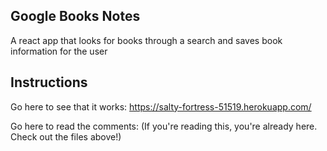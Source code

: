 ## Google Books Notes
A react app that looks for books through a search and saves book information for the user

## Instructions
Go here to see that it works: https://salty-fortress-51519.herokuapp.com/

Go here to read the comments: (If you're reading this, you're already here. Check out the files above!)